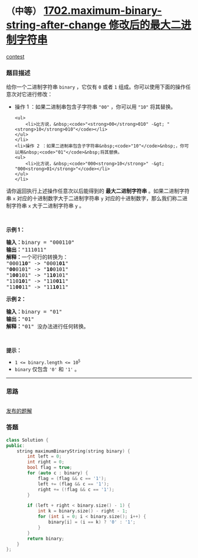 # `（中等）` [1702.maximum-binary-string-after-change 修改后的最大二进制字符串](https://leetcode-cn.com/problems/maximum-binary-string-after-change/)

[contest](https://leetcode-cn.com/contest/biweekly-contest-42/problems/maximum-binary-string-after-change/)

### 题目描述
<div class="notranslate"><p>给你一个二进制字符串&nbsp;<code>binary</code>&nbsp;，它仅有&nbsp;<code>0</code>&nbsp;或者&nbsp;<code>1</code>&nbsp;组成。你可以使用下面的操作任意次对它进行修改：</p>

<ul>
	<li>操作 1 ：如果二进制串包含子字符串&nbsp;<code>"00"</code>&nbsp;，你可以用&nbsp;<code>"10"</code>&nbsp;将其替换。

	<ul>
		<li>比方说，&nbsp;<code>"<strong>00</strong>010" -&gt; "<strong>10</strong>010"</code></li>
	</ul>
	</li>
	<li>操作 2 ：如果二进制串包含子字符串&nbsp;<code>"10"</code>&nbsp;，你可以用&nbsp;<code>"01"</code>&nbsp;将其替换。
	<ul>
		<li>比方说，&nbsp;<code>"000<strong>10</strong>" -&gt; "000<strong>01</strong>"</code></li>
	</ul>
	</li>
</ul>

<p>请你返回执行上述操作任意次以后能得到的 <strong>最大二进制字符串</strong>&nbsp;。如果二进制字符串 <code>x</code>&nbsp;对应的十进制数字大于二进制字符串 <code>y</code>&nbsp;对应的十进制数字，那么我们称二进制字符串<em>&nbsp;</em><code>x</code><em>&nbsp;</em>大于二进制字符串<em>&nbsp;</em><code>y</code><em>&nbsp;</em>。</p>

<p>&nbsp;</p>

<p><strong>示例 1：</strong></p>

<pre><b>输入：</b>binary = "000110"
<b>输出：</b>"111011"
<b>解释：</b>一个可行的转换为：
"0001<strong>10</strong>" -&gt; "0001<strong>01</strong>" 
"<strong>00</strong>0101" -&gt; "<strong>10</strong>0101" 
"1<strong>00</strong>101" -&gt; "1<strong>10</strong>101" 
"110<strong>10</strong>1" -&gt; "110<strong>01</strong>1" 
"11<strong>00</strong>11" -&gt; "11<strong>10</strong>11"
</pre>

<p><strong>示例 2：</strong></p>

<pre><b>输入：</b>binary = "01"
<b>输出：</b>"01"
<b>解释：</b>"01" 没办法进行任何转换。
</pre>

<p>&nbsp;</p>

<p><strong>提示：</strong></p>

<ul>
	<li><code>1 &lt;= binary.length &lt;= 10<sup>5</sup></code></li>
	<li><code>binary</code> 仅包含&nbsp;<code>'0'</code> 和&nbsp;<code>'1'</code> 。</li>
</ul>
</div>

---
### 思路
```
```

[发布的题解](https://leetcode-cn.com/problems/maximum-binary-string-after-change/solution/maximum-binary-string-after-change-by-ik-tugt/)

### 答题
``` C++
class Solution {
public:
    string maximumBinaryString(string binary) {
        int left = 0;
        int right = 0;
        bool flag = true;
        for (auto c : binary) {
            flag = (flag && c == '1');
            left += (flag && c == '1');
            right += (!flag && c == '1');
        }

        if (left + right < binary.size() - 1) {
            int k = binary.size() - right - 1;
            for (int i = 0; i < binary.size(); i++) {
                binary[i] = (i == k) ? '0' : '1';
            }
        }
        return binary;
    }
};
```




